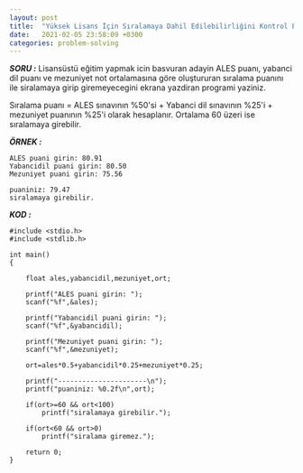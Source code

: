 ```yaml
---
layout: post
title:  "Yüksek Lisans İçin Sıralamaya Dahil Edilebilirliğini Kontrol Eden C Kodu"
date:   2021-02-05 23:58:09 +0300
categories: problem-solving
---
```


***SORU :***
Lisansüstü eğitim yapmak icin basvuran adayin ALES puanı, yabanci dil puanı ve mezuniyet not ortalamasına göre oluştururan sıralama puanını ile siralamaya girip giremeyecegini ekrana yazdiran programi yaziniz.

Sıralama puanı = ALES sınavının %50'si + Yabanci dil sınavının %25'i + mezuniyet puanının %25'i olarak hesaplanır. Ortalama 60 üzeri ise sıralamaya girebilir.

***ÖRNEK :***    

    ALES puani girin: 80.91
    Yabancidil puani girin: 80.50
    Mezuniyet puani girin: 75.56
                                                                                                                    
    puaniniz: 79.47
    siralamaya girebilir. 
    
***KOD :***

    #include <stdio.h>
    #include <stdlib.h>

    int main()
    {  

        float ales,yabancidil,mezuniyet,ort;

        printf("ALES puani girin: ");
        scanf("%f",&ales);

        printf("Yabancidil puani girin: ");
        scanf("%f",&yabancidil);

        printf("Mezuniyet puani girin: ");
        scanf("%f",&mezuniyet);

        ort=ales*0.5+yabancidil*0.25+mezuniyet*0.25;

        printf("----------------------\n");
        printf("puaniniz: %0.2f\n",ort);

        if(ort>=60 && ort<100)
            printf("siralamaya girebilir.");

        if(ort<60 && ort>0)
            printf("siralama giremez.");

        return 0;
    }